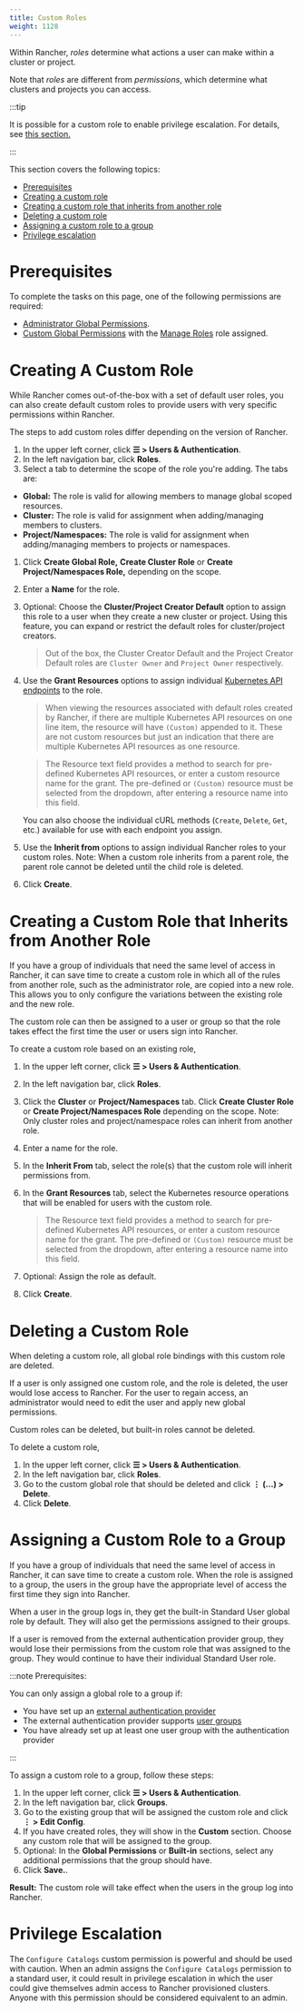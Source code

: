```yaml
---
title: Custom Roles
weight: 1128
---
```


Within Rancher, _roles_ determine what actions a user can make within a cluster or project.

Note that _roles_ are different from _permissions_, which determine what clusters and projects you can access.

:::tip

It is possible for a custom role to enable privilege escalation. For details, see [this section.](#privilege-escalation)

:::

This section covers the following topics:

- [Prerequisites](#prerequisites)
- [Creating a custom role](#creating-a-custom-role)
- [Creating a custom role that inherits from another role](#creating-a-custom-role-that-inherits-from-another-role)
- [Deleting a custom role](#deleting-a-custom-role)
- [Assigning a custom role to a group](#assigning-a-custom-role-to-a-group)
- [Privilege escalation](#privilege-escalation)

# Prerequisites

To complete the tasks on this page, one of the following permissions are required:

 - [Administrator Global Permissions](global-permissions.md).
 - [Custom Global Permissions](global-permissions.md#custom-global-permissions) with the [Manage Roles](global-permissions.md) role assigned.

# Creating A Custom Role

While Rancher comes out-of-the-box with a set of default user roles, you can also create default custom roles to provide users with very specific permissions within Rancher.

The steps to add custom roles differ depending on the version of Rancher.

1. In the upper left corner, click **☰ > Users & Authentication**.
1. In the left navigation bar, click **Roles**.
1.  Select a tab to determine the scope of the role you're adding. The tabs are:

  - **Global:** The role is valid for allowing members to manage global scoped resources.
  - **Cluster:** The role is valid for assignment when adding/managing members to clusters.
  - **Project/Namespaces:** The role is valid for assignment when adding/managing members to projects or namespaces.

1.  Click **Create Global Role,** **Create Cluster Role** or **Create Project/Namespaces Role,** depending on the scope.
1. Enter a **Name** for the role.
1.  Optional: Choose the **Cluster/Project Creator Default** option to assign this role to a user when they create a new cluster or project. Using this feature, you can expand or restrict the default roles for cluster/project creators.

    > Out of the box, the Cluster Creator Default and the Project Creator Default roles are `Cluster Owner` and `Project Owner` respectively.

1.  Use the **Grant Resources** options to assign individual [Kubernetes API endpoints](https://kubernetes.io/docs/reference/) to the role.

    > When viewing the resources associated with default roles created by Rancher, if there are multiple Kubernetes API resources on one line item, the resource will have `(Custom)` appended to it. These are not custom resources but just an indication that there are multiple Kubernetes API resources as one resource.
    
    > The Resource text field provides a method to search for pre-defined Kubernetes API resources, or enter a custom resource name for the grant. The pre-defined or `(Custom)` resource must be selected from the dropdown, after entering a resource name into this field.

    You can also choose the individual cURL methods (`Create`, `Delete`, `Get`, etc.) available for use with each endpoint you assign.

1.  Use the **Inherit from** options to assign individual Rancher roles to your custom roles. Note: When a custom role inherits from a parent role, the parent role cannot be deleted until the child role is deleted.

1.  Click **Create**.

# Creating a Custom Role that Inherits from Another Role

If you have a group of individuals that need the same level of access in Rancher, it can save time to create a custom role in which all of the rules from another role, such as the administrator role, are copied into a new role. This allows you to only configure the variations between the existing role and the new role.

The custom role can then be assigned to a user or group so that the role takes effect the first time the user or users sign into Rancher.

To create a custom role based on an existing role,

1. In the upper left corner, click **☰ > Users & Authentication**.
1. In the left navigation bar, click **Roles**.
1. Click the **Cluster** or **Project/Namespaces** tab. Click **Create Cluster Role** or **Create Project/Namespaces Role** depending on the scope. Note: Only cluster roles and project/namespace roles can inherit from another role.
1. Enter a name for the role.
1. In the **Inherit From** tab, select the role(s) that the custom role will inherit permissions from.
1. In the **Grant Resources** tab, select the Kubernetes resource operations that will be enabled for users with the custom role.

    > The Resource text field provides a method to search for pre-defined Kubernetes API resources, or enter a custom resource name for the grant. The pre-defined or `(Custom)` resource must be selected from the dropdown, after entering a resource name into this field.
1. Optional: Assign the role as default.
1. Click **Create**.

# Deleting a Custom Role

When deleting a custom role, all global role bindings with this custom role are deleted.

If a user is only assigned one custom role, and the role is deleted, the user would lose access to Rancher. For the user to regain access, an administrator would need to edit the user and apply new global permissions.

Custom roles can be deleted, but built-in roles cannot be deleted.

To delete a custom role,

1. In the upper left corner, click **☰ > Users & Authentication**.
1. In the left navigation bar, click **Roles**.
2. Go to the custom global role that should be deleted and click **⋮ (…) > Delete**.
3. Click **Delete**.

# Assigning a Custom Role to a Group

If you have a group of individuals that need the same level of access in Rancher, it can save time to create a custom role. When the role is assigned to a group, the users in the group have the appropriate level of access the first time they sign into Rancher.

When a user in the group logs in, they get the built-in Standard User global role by default. They will also get the permissions assigned to their groups.

If a user is removed from the external authentication provider group, they would lose their permissions from the custom role that was assigned to the group. They would continue to have their individual Standard User role.

:::note Prerequisites:

You can only assign a global role to a group if:

* You have set up an [external authentication provider](../../../../pages-for-subheaders/about-authentication.md#external-vs-local-authentication)
* The external authentication provider supports [user groups](../about-authentication/authentication-config/manage-users-and-groups.md)
* You have already set up at least one user group with the authentication provider

:::

To assign a custom role to a group, follow these steps:

1. In the upper left corner, click **☰ > Users & Authentication**.
1. In the left navigation bar, click **Groups**.
1. Go to the existing group that will be assigned the custom role and click **⋮ > Edit Config**.
1. If you have created roles, they will show in the **Custom** section. Choose any custom role that will be assigned to the group.
1. Optional: In the **Global Permissions** or **Built-in** sections, select any additional permissions that the group should have.
1. Click **Save.**.

**Result:** The custom role will take effect when the users in the group log into Rancher.

# Privilege Escalation

The `Configure Catalogs` custom permission is powerful and should be used with caution. When an admin assigns the  `Configure Catalogs` permission to a standard user, it could result in privilege escalation in which the user could give themselves admin access to Rancher provisioned clusters. Anyone with this permission should be considered equivalent to an admin.